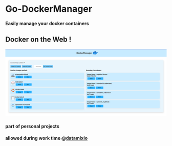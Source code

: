 # Go-DockerManager
#### Easily manage your docker containers
## Docker on the Web !
![alt text](img/Screenshot_34.png)

#### part of personal projects
#### allowed during work time @[datamixio](datamixio)
